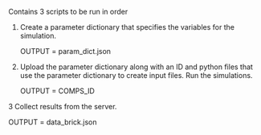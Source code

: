 Contains 3 scripts to be run in order


1. Create a parameter dictionary that specifies the variables for the
   simulation.

   OUTPUT = param_dict.json


2. Upload the parameter dictionary along with an ID and python files that use
   the parameter dictionary to create input files. Run the simulations.

   OUTPUT = COMPS_ID


3  Collect results from the server.

   OUTPUT = data_brick.json
